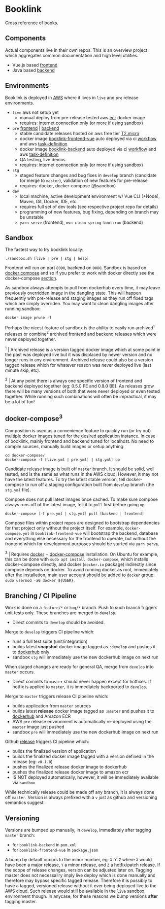 # Booklink
Cross reference of books.

## Components
Actual components live in their own repos. This is an overview project which aggregates common documentation and high level utilities.
* Vue.js based [frontend](https://github.com/mrazjava/booklink-frontend-vue)
* Java based [backend](https://github.com/mrazjava/booklink-backend)

## Environments
Booklink is deployed in [AWS](https://aws.amazon.com/) where it lives in `live` and `pre` release environments.

* `live` aws not setup yet
   - manual deploy from pre-release tested aws [ecr](https://aws.amazon.com/ecr/) docker image
   - requires: internet connection only (or more if using sandbox)
* `pre` [frontend](http://ec2-3-124-3-167.eu-central-1.compute.amazonaws.com/) | [backend](http://ec2-3-124-3-167.eu-central-1.compute.amazonaws.com:8888/actuator/info)
   - stable candidate releases hosted on aws free tier [T2.micro](https://aws.amazon.com/ec2/instance-types/t2/)
   - docker image [booklink-frontend-vue](https://hub.docker.com/repository/docker/mrazjava/booklink-frontend-vue) auto deployed via ci [workflow](https://github.com/mrazjava/booklink-frontend-vue/blob/master/.github/workflows/pre-release.yml) and aws [task-definition](https://github.com/mrazjava/booklink-frontend-vue/blob/master/.aws/pre-release.json)
   - docker image [booklink-backend](https://hub.docker.com/repository/docker/mrazjava/booklink-backend) auto deployed via ci [workflow](https://github.com/mrazjava/booklink-backend/blob/master/.github/workflows/pre-release.yml) and aws [task-definition](https://github.com/mrazjava/booklink-backend/blob/master/.aws/pre-release.json)
   - QA testing, live demos
   - requires: internet connection only (or more if using sandbox)
* `stg`
   - staged feature changes and bug fixes in `develop` branch (candidate for merge to `master`), validation of new features for pre-release
   - requires: docker, docker-compose (@sandbox)
* `dev`
   - local machine, active development environment w/ Vue CLI (+Node), Maven, Git, Docker, IDE, etc.
   - requires full set of dev tools (see respective project repo for details)
   - programming of new features, bug fixing, depending on branch may be unstable
   - `yarn serve` (frontend), `mvn clean spring-boot:run` (backend)

## Sandbox
The fastest way to try booklink locally:
```
./sandbox.sh [live | pre | stg | help]
```
Frontend will run on port `8090`, backend on `8080`. Sandbox is based on [docker compose](https://docs.docker.com/compose/) and so if you prefer to work 
with docker directly see the docker-compose [section](https://github.com/mrazjava/booklink#docker-compose1).

As sandbox always attempts to pull from dockerhub every time, it may leave previously overridden image in the dangling state. This will happen frequently with pre-release and staging images as they run off fixed tags which are simply overriden. You may want to clean dangling images after running sandbox:
```
docker image prune -f
```
Perhaps the nicest feature of sandbox is the ability to easily run archived<sup>1</sup> releases or combine<sup>2</sup> archived frontend and backend releases which were never deployed together.

<sup>1</sup> | Archived release is a version tagged docker image which at some point in the past was deployed live but it was displaced by newer version and no longer runs in any environment. Archived release could also be a version tagged release which for whatever reason was never deployed live (last minute skip, etc).

<sup>2</sup> | At any point there is always one specific version of frontend and backend deployed together (eg: 0.5.0 FE and 0.8.0 BE). As releases grow there will be many versions of both that were never deployed or even tested together. While running such combinations will often be impractical, it may be a lot of fun!

## docker-compose<sup>3</sup>
Composition is used as a convenience feature to quickly run (or try out) multiple docker images tuned for the desired 
application instance. In case of booklink, mainly frontend and backend tuned for localhost. No need to compile sources, 
manually build images or setup anything:
```
cd docker-compose/
docker-compose -f [live.yml | pre.yml] | stg.yml] up
```
Candidate release image is built off `master` branch. It should be solid, well tested, and is the same as what runs in the 
AWS cloud. However, it may not have the latest features. To try the latest stable version, tell docker-compose to run off a 
staging configuration built from `develop` branch (the `stg.yml` file).

Compose does not pull latest images once cached. To make sure compose always runs off of the latest image, tell it to 
`pull` first before going `up`:
```
docker-compose [-f pre.yml | stg.yml] pull [backend | frontend]
```

Compose files within project repos are designed to bootstrap dependencies for that project only without the project 
itself. For example, `docker-compose.yml` in `booklink-frontend-vue` will bootstrap the backend, database and 
everything else necessary for the frontend to operate, but without the frontend which for development purposes should 
be started via `yarn serve`.

<sup>3</sup> | Requires [docker](https://docs.docker.com/install/) + [docker-compose](https://docs.docker.com/compose/install/) 
installation. On Ubuntu for example, this can be done with `sudo apt install docker-compose`, which installs 
docker-compose directly, and docker (`docker.io` package) indirectly since compose depends on docker. To avoid running 
docker as root, immediately after the installation, main user account should be added to `docker` group: 
`sudo usermod -aG docker ${USER}`.

## Branching / CI Pipeline
Work is done on a `feature/*` or `bug/*` branch. Push to such branch triggers unit tests only. These branches are merged 
to `develop`.

* Direct commits to `develop` should be avoided.

Merge to `develop` triggers CI pipeline which:

* runs a full test suite (unit/integration)
* builds latest **snapshot** docker image tagged as `:develop` and pushes it to [dockerhub](https://hub.docker.com/search?q=mrazjava%2Fbooklink&type=image) only
* sandbox `stg` will immediately use the new dockerhub image on next run

When staged changes are ready for general QA, merge from `develop` into `master` occurs.

* Direct commits to `master` should never happen except for hotfixes. If hotfix is applied to `master`, it is immediately backported to `develop`.

Merge to `master` triggers release CI pipeline which:

* builds application from `master` sources
* builds latest **release** docker image tagged as `:master` and pushes it to [dockerhub](https://hub.docker.com/search?q=mrazjava%2Fbooklink&type=image) and Amazon ECR
* AWS `pre` release environment is automatically re-deployed using the `master` image just pushed
* sandbox `pre` will immediately use the new dockerhub image on next run

Github [release](https://help.github.com/en/github/administering-a-repository/about-releases) triggers CI pipeline which:

 * builds the finalized version of application
 * builds the finalized docker image tagged with a version defined in the release (eg: `v0.1.0`)
 * pushes the finalized release docker image to dockerhub
 * pushes the finalized release docker image to amazon ecr
 * IS NOT deployed automatically, however, it will be immediately available via `sandbox`

While technically release could be made off any branch, it is always done off `master`. Version is always prefixed with a `v` just as github and versioning semantics suggest.

## Versioning
Versions are bumped up manually, in `develop`, immediately after tagging `master` branch:

* for `booklink-backend` in `pom.xml`
* for `booklink-frontend-vue` in `package.json`

A bump by default occurs to the minor number, eg: `X.Y.Z` where `X` would have been a major release, `Y` a minor 
release, and `Z` a hotfix/patch release. If the scope of release changes, version can be adjusted later on. Tagging 
master does not necessailry imply live deploy which is done manually and therefore may bypass specific tagged release. 
Therefore it is possibly to have a tagged, versioned release without it ever being deployed live to the AWS cloud. Such 
release would still be available in the `live` sandbox environment though. In anycase, for these reasons we bump 
versions **after** tagging master.
